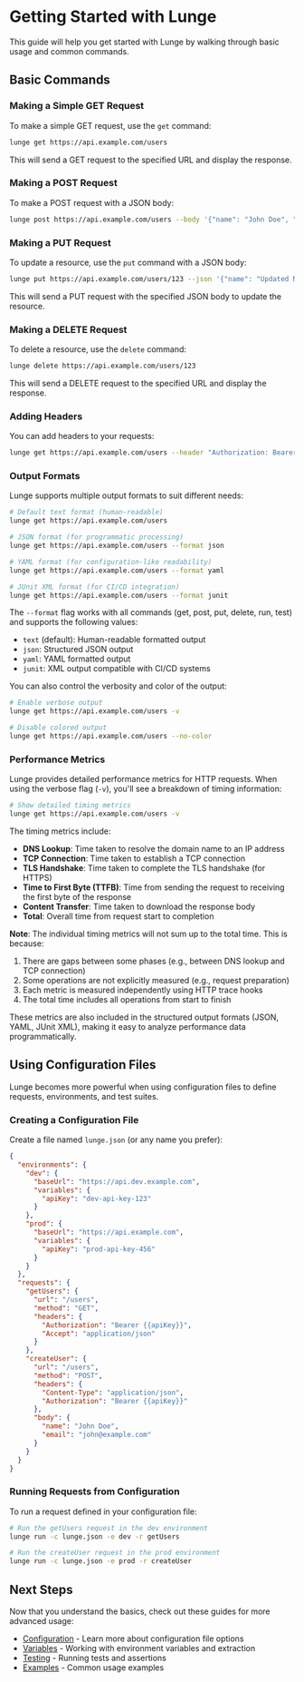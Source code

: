 # Getting Started with Lunge

This guide will help you get started with Lunge by walking through basic usage and common commands.

## Basic Commands

### Making a Simple GET Request

To make a simple GET request, use the `get` command:

```bash
lunge get https://api.example.com/users
```

This will send a GET request to the specified URL and display the response.

### Making a POST Request

To make a POST request with a JSON body:

```bash
lunge post https://api.example.com/users --body '{"name": "John Doe", "email": "john@example.com"}'
```

### Making a PUT Request

To update a resource, use the `put` command with a JSON body:

```bash
lunge put https://api.example.com/users/123 --json '{"name": "Updated Name", "email": "updated@example.com"}'
```

This will send a PUT request with the specified JSON body to update the resource.

### Making a DELETE Request

To delete a resource, use the `delete` command:

```bash
lunge delete https://api.example.com/users/123
```

This will send a DELETE request to the specified URL and display the response.

### Adding Headers

You can add headers to your requests:

```bash
lunge get https://api.example.com/users --header "Authorization: Bearer token123" --header "Accept: application/json"
```

### Output Formats

Lunge supports multiple output formats to suit different needs:

```bash
# Default text format (human-readable)
lunge get https://api.example.com/users

# JSON format (for programmatic processing)
lunge get https://api.example.com/users --format json

# YAML format (for configuration-like readability)
lunge get https://api.example.com/users --format yaml

# JUnit XML format (for CI/CD integration)
lunge get https://api.example.com/users --format junit
```

The `--format` flag works with all commands (get, post, put, delete, run, test) and supports the following values:
- `text` (default): Human-readable formatted output
- `json`: Structured JSON output
- `yaml`: YAML formatted output
- `junit`: XML output compatible with CI/CD systems

You can also control the verbosity and color of the output:

```bash
# Enable verbose output
lunge get https://api.example.com/users -v

# Disable colored output
lunge get https://api.example.com/users --no-color
```

### Performance Metrics

Lunge provides detailed performance metrics for HTTP requests. When using the verbose flag (`-v`), you'll see a breakdown of timing information:

```bash
# Show detailed timing metrics
lunge get https://api.example.com/users -v
```

The timing metrics include:

- **DNS Lookup**: Time taken to resolve the domain name to an IP address
- **TCP Connection**: Time taken to establish a TCP connection
- **TLS Handshake**: Time taken to complete the TLS handshake (for HTTPS)
- **Time to First Byte (TTFB)**: Time from sending the request to receiving the first byte of the response
- **Content Transfer**: Time taken to download the response body
- **Total**: Overall time from request start to completion

**Note**: The individual timing metrics will not sum up to the total time. This is because:
1. There are gaps between some phases (e.g., between DNS lookup and TCP connection)
2. Some operations are not explicitly measured (e.g., request preparation)
3. Each metric is measured independently using HTTP trace hooks
4. The total time includes all operations from start to finish

These metrics are also included in the structured output formats (JSON, YAML, JUnit XML), making it easy to analyze performance data programmatically.

## Using Configuration Files

Lunge becomes more powerful when using configuration files to define requests, environments, and test suites.

### Creating a Configuration File

Create a file named `lunge.json` (or any name you prefer):

```json
{
  "environments": {
    "dev": {
      "baseUrl": "https://api.dev.example.com",
      "variables": {
        "apiKey": "dev-api-key-123"
      }
    },
    "prod": {
      "baseUrl": "https://api.example.com",
      "variables": {
        "apiKey": "prod-api-key-456"
      }
    }
  },
  "requests": {
    "getUsers": {
      "url": "/users",
      "method": "GET",
      "headers": {
        "Authorization": "Bearer {{apiKey}}",
        "Accept": "application/json"
      }
    },
    "createUser": {
      "url": "/users",
      "method": "POST",
      "headers": {
        "Content-Type": "application/json",
        "Authorization": "Bearer {{apiKey}}"
      },
      "body": {
        "name": "John Doe",
        "email": "john@example.com"
      }
    }
  }
}
```

### Running Requests from Configuration

To run a request defined in your configuration file:

```bash
# Run the getUsers request in the dev environment
lunge run -c lunge.json -e dev -r getUsers

# Run the createUser request in the prod environment
lunge run -c lunge.json -e prod -r createUser
```

## Next Steps

Now that you understand the basics, check out these guides for more advanced usage:

- [Configuration](./Configuration.md) - Learn more about configuration file options
- [Variables](./Variables.md) - Working with environment variables and extraction
- [Testing](./Testing.md) - Running tests and assertions
- [Examples](./Examples.md) - Common usage examples